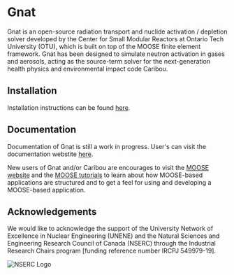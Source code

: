 Gnat
=====

Gnat is an open-source radiation transport and nuclide activation / depletion solver developed by the Center for
Small Modular Reactors at Ontario Tech University (OTU), which is built on top of the MOOSE finite element
framework. Gnat has been designed to simulate neutron activation in gases and aerosols, acting as
the source-term solver for the next-generation health physics and environmental impact code Caribou.

## Installation

Installation instructions can be found
[here](https://github.com/nuclearkevin/gnat/blob/master/doc/content/getting_started/installation.md).

## Documentation

Documentation of Gnat is still a work in progress. User's can visit the documentation webstite [here](https://otu-centre-for-smrs.github.io/gnat_docs/).

New users of Gnat and/or Caribou are encourages to visit the
[MOOSE website](https://mooseframework.inl.gov/) and the
[MOOSE tutorials](https://mooseframework.inl.gov/getting_started/examples_and_tutorials/index.html)
to learn about how MOOSE-based applications are structured and to get a feel for
using and developing a MOOSE-based application.

## Acknowledgements

We would like to acknowledge the support of the University Network of Excellence in Nuclear Engineering (UNENE) and the Natural Sciences and Engineering Research Council of Canada (NSERC) through the Industrial Research Chairs program [funding reference number IRCPJ 549979-19].

![NSERC Logo](https://github.com/OTU-Center-for-Small-Modular-Reactors/gnat/blob/master/doc/content/media/nserc_symbol.png)
